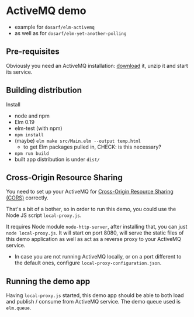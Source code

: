 
# ActiveMQ demo

- example for `dosarf/elm-activemq`
- as well as for `dosarf/elm-yet-another-polling`

## Pre-requisites

Obviously you need an ActiveMQ installation:
[download](https://activemq.apache.org/) it, unzip it and start its service.

## Building distribution

Install
- node and npm
- Elm 0.19
- elm-test (with npm)
- `npm install`
- (maybe) `elm make src/Main.elm --output temp.html`
	- to get Elm packages pulled in, CHECK: is this necessary?
- `npm run build`
- built app distribution is under `dist/`

## Cross-Origin Resource Sharing

You need to set up your ActiveMQ for
[Cross-Origin Resource Sharing (CORS)](https://developer.mozilla.org/en-US/docs/Web/HTTP/CORS)
correctly.

That's a bit of a bother, so in order to run this demo, you could use the Node JS
script `local-proxy.js`.

It requires Node module `node-http-server`, after installing that, you can just
`node local-proxy.js`. It will start on port 8080, will serve the static files
of this demo application as well as act as a reverse proxy to your ActiveMQ service.
* In case you are not running ActiveMQ locally, or on a port different to the
	default ones, configure `local-proxy-configuration.json`.

## Running the demo app

Having `local-proxy.js` started, this demo app should be able to both load
and publish / consume from ActiveMQ service. The demo queue used is `elm.queue`.
